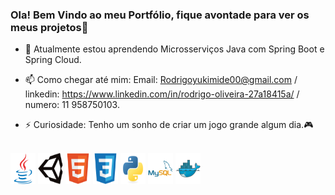 ### Ola! Bem Vindo ao meu Portfólio, fique avontade para ver os meus projetos🙂

- 🌱 Atualmente estou aprendendo Microsserviços Java com Spring Boot e Spring Cloud.
- 📫 Como chegar até mim: Email: Rodrigoyukimide00@gmail.com / linkedin: https://www.linkedin.com/in/rodrigo-oliveira-27a18415a/ / numero: 11 958750103.
- ⚡ Curiosidade: Tenho um sonho de criar um jogo grande algum dia.🎮

  <!--<div>
  <a href="https://github.com/Rodrigo-Santoos">
  <img height="180em" src="https://github-readme-stats.vercel.app/api?username=Rodrigo-Santoos&show_icons=true&theme=great-gatsby&include_all_commits=true&count_private=false"/>
  <img height="180em" src="https://github-readme-stats.vercel.app/api/top-langs/?username=Rodrigo-Santoos&layout=compact&langs_count=7&theme=great-gatsby"/>
  </div>-->
  
<div style="display: inline_block"><br>
  <img align="center" alt="java" height="50" width="40" src="https://raw.githubusercontent.com/devicons/devicon/master/icons/java/java-original.svg">
  <img align="center" alt="Maven" height="50" width="40" src="https://raw.githubusercontent.com/devicons/devicon/master/icons/unity/unity-original.svg">
  <img align="center" alt="HTML" height="50" width="40" src="https://raw.githubusercontent.com/devicons/devicon/master/icons/html5/html5-original.svg">
  <img align="center" alt="CSS" height="50" width="40" src="https://raw.githubusercontent.com/devicons/devicon/master/icons/css3/css3-original.svg">
  <img align="center" alt="Python" height="50" width="40" src="https://raw.githubusercontent.com/devicons/devicon/master/icons/python/python-original.svg">
  <img align="center" alt="Maven" height="50" width="40" src="https://raw.githubusercontent.com/devicons/devicon/master/icons/mysql/mysql-original-wordmark.svg">
  <img align="center" alt="Maven" height="50" width="40" src="https://raw.githubusercontent.com/devicons/devicon/master/icons/docker/docker-original.svg">
</div>
